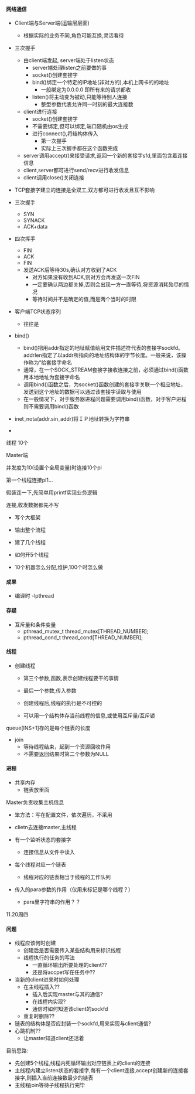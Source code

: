#### 网络通信

- Client端与Server端(运输层层面)
  - 根据实际的业务不同,角色可能互换,灵活看待

- 三次握手
  - 由client端发起, server端处于listen状态
    - server端处理listen之前要做的事
    - socket()创建套接字
    - bind()绑定一个特定的IP地址(非对方的),本机上网卡的的地址
      - 一般绑定为0.0.0.0 即所有来的请求都收
    - listen()将主动变为被动,只能等待别人连接
      - 整型参数代表允许同一时刻的最大连接数
  - client进行连接
    - socket()创建套接字
    - 不需要绑定,但可以绑定,端口随机由os生成
    - 进行connect(),将结构体传入
      - 第一次握手
      - 实际上三次握手都在这个函数完成
  - server调用accept()来接受请求,返回一个新的套接字sfd,里面包含着连接信息
  - client,server都可进行send/recv进行收发信息
  - client调用close()关闭连接
- TCP套接字建立的连接是全双工,双方都可进行收发且互不影响

- 三次握手
  - SYN
  - SYNACK
  - ACK+data

- 四次挥手
  - FIN
  - ACK
  - FIN
  - 发送ACK后等待30s,确认对方收到了ACK
    - 对方如果没有收到ACK,则对方会再发送一次FIN
    - 一定要确认两边都关掉,否则会出现一方一直等待,将资源消耗殆尽的情况
    - 等待时间并不是确定的值,而是两个当时的时限

- 客户端TCP状态序列
  - 往往是

- bind()
  - bind()把用addr指定的地址赋值给用文件描述符代表的套接字sockfd。addrlen指定了以addr所指向的地址结构体的字节长度。一般来说，该操作称为“给套接字命名
  - 通常，在一个SOCK_STREAM套接字接收连接之前，必须通过bind()函数用本地地址为套接字命名
  - 调用bind()函数之后，为socket()函数创建的套接字关联一个相应地址，发送到这个地址的数据可以通过该套接字读取与使用
  - 在一般情况下，对于服务器进程问题需要调用bind()函数，对于客户进程则不需要调用bind()函数
- inet_nota(addr.sin_addr)将ＩＰ地址转换为字符串
- 







线程 10个

Master端

并发度为10(设置个全局变量)时连接10个pi

第一个线程连接pi1...

假装连一下,先简单用printf实现业务逻辑

连接,收发数据都先不写

- 写个大框架
- 输出整个流程
- 建了几个线程

- 如何开5个线程
- 10个机器怎么分配,维护,100个时怎么做



#### 成果

- 编译时 -lpthread

#### 存疑

- 互斥量和条件变量
  - pthread_mutex_t thread_mutex[THREAD_NUMBER];
  - pthread_cond_t thread_cond[THREAD_NUMBER];



#### 线程

- 创建线程

  - 第三个参数,函数,表示创建线程要干的事情
  - 最后一个参数,传入参数
  - 创建线程后,线程的执行是不可控的

  - 可以用一个结构体存当前线程的信息,或使用互斥量/互斥锁



queue[INS+1]存的是每个链表的长度

- join
  - 等待线程结束，起到一个资源回收作用
  - 不需要返回结果时第二个参数为NULL

#### 进程

- 共享内存
  - 链表放里面



Master负责收集主机信息

- 笨方法：写在配置文件，依次遍历，不采用

- clietn去连接master,主线程
- 有一个监听状态的套接字
  - 连接信息从文件中读入

- 每个线程对应一个链表
  - 线程对应的链表相当于线程的工作队列

- 传入的para参数的作用（仅用来标记是哪个线程？）
  - para里字符串的作用？？



11.20周四

#### 问题

- 线程应该何时创建
  - 创建后是否需要传入某些结构用来标识线程
  - 线程执行的任务的写法
    - 一直循环输出所要处理的client??
    - 还是将accpet写在任务中??
- 当新的client进来时如何处理
  - 在主线程插入??
    - 插入后实现master与其的通信?
    - 在线程内实现?
    - 通信时如何知道该client的sockfd
  - 重复时删除??
- 链表的结构体是否应封装一个sockfd,用来实现与client通信?
- 心跳机制??
  - 让master知道client还活着



目前思路:

- 先创建5个线程,线程内死循环输出对应链表上的client的连接
- 主线程内建立listen状态的套接字,每有一个client连接,accept创建新的连接套接字,则插入当前连接数最少的链表
- 主线程join等待子线程执行完毕